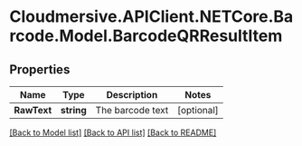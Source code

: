 # Cloudmersive.APIClient.NETCore.Barcode.Model.BarcodeQRResultItem
## Properties

Name | Type | Description | Notes
------------ | ------------- | ------------- | -------------
**RawText** | **string** | The barcode text | [optional] 

[[Back to Model list]](../README.md#documentation-for-models) [[Back to API list]](../README.md#documentation-for-api-endpoints) [[Back to README]](../README.md)

